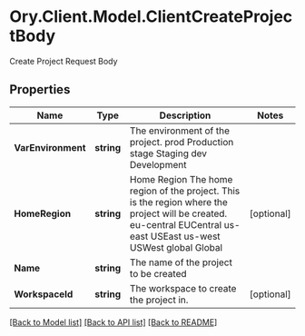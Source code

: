 # Ory.Client.Model.ClientCreateProjectBody
Create Project Request Body

## Properties

Name | Type | Description | Notes
------------ | ------------- | ------------- | -------------
**VarEnvironment** | **string** | The environment of the project. prod Production stage Staging dev Development | 
**HomeRegion** | **string** | Home Region  The home region of the project. This is the region where the project will be created. eu-central EUCentral us-east USEast us-west USWest global Global | [optional] 
**Name** | **string** | The name of the project to be created | 
**WorkspaceId** | **string** | The workspace to create the project in. | [optional] 

[[Back to Model list]](../README.md#documentation-for-models) [[Back to API list]](../README.md#documentation-for-api-endpoints) [[Back to README]](../README.md)

